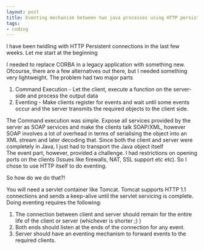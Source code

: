 ```yaml
---
layout: post
title: Eventing mechanism between two java processes using HTTP persistent connections
tags:
- coding
---
```


I have been twidling with HTTP Persistent connections in the last few weeks. Let me start at the beginning

I needed to replace CORBA in a legacy application with something new. Ofcourse, there are a few alternatives out there, but I needed something very lightweight. The problem had two major parts

1. Command Execution - Let the client, execute a function on the server-side and process the output data
2. Eventing - Make clients register for events and wait until some events occur and the server transmits the required objects to the client side.

The Command execution was simple. Expose all services provided by the server as SOAP services and make the clients talk SOAP/XML, however SOAP involves a lot of overhead in terms of serialising the object into an XML stream and later decoding that. Since both the client and server were completely in Java, I just had to transport the Java object itself  
The event part, however, provided a challenge. I had restrictions on opening ports on the clients (Issues like firewalls, NAT, SSL support etc etc). So I chose to use HTTP itself to do eventing.

So how do we do that?!

You will need a servlet container like Tomcat. Tomcat supports HTTP 1.1 connections and sends a keep-alive until the servlet servicing is complete. Doing eventing requires the following:

1. The connection between client and server should remain for the entire life of the client or server (whichever is shorter ;) )
2. Both ends should listen at the ends of the connection for any event.
3. Server should have an eventing mechanism to forward events to the required clients.
